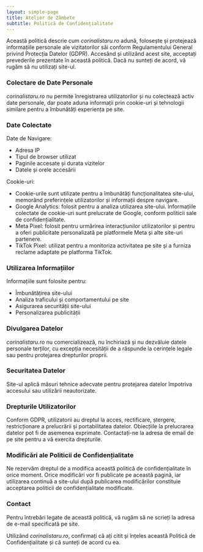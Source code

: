 ```yaml
---
layout: simple-page
title: Atelier de Zâmbete
subtitle: Politică de Confidențialitate
---
```




Această politică descrie cum <i>corinalistaru.ro</i> adună, folosește și protejează informațiile personale ale vizitatorilor săi conform Regulamentului General privind Protecția Datelor (GDPR). Accesând și utilizând acest site, acceptați prevederile prezentate în această politică. Dacă nu sunteți de acord, vă rugăm să nu utilizați site-ul.

###    Colectare de Date Personale

<i>corinalistaru.ro</i> nu permite înregistrarea utilizatorilor și nu colectează activ date personale, dar poate aduna informații prin cookie-uri și tehnologii similare pentru a îmbunătăți experiența pe site.

### Date Colectate

Date de Navigare:

-    Adresa IP
-    Tipul de browser utilizat
-    Paginile accesate și durata vizitelor
-    Datele și orele accesării

Cookie-uri:

-    Cookie-urile sunt utilizate pentru a îmbunătăți funcționalitatea site-ului, memorând preferințele utilizatorilor și informații despre navigare.
-   Google Analytics: folosit pentru a analiza utilizarea site-ului. Informațiile colectate de cookie-uri sunt prelucrate de Google, conform politicii sale de confidențialitate.
-   Meta Pixel: folosit pentru urmărirea interacțiunilor utilizatorilor și pentru a oferi publicitate personalizată pe platformele Meta și alte site-uri partenere.
-  TikTok Pixel: utilizat pentru a monitoriza activitatea pe site și a furniza reclame adaptate pe platforma TikTok.

### Utilizarea Informațiilor

Informațiile sunt folosite pentru:

-  Îmbunătățirea site-ului
-  Analiza traficului și comportamentului pe site
-  Asigurarea securității site-ului
-  Personalizarea publicității

###    Divulgarea Datelor

<i>corinalistaru.ro</i> nu comercializează, nu închiriază și nu dezvăluie datele personale terților, cu excepția necesității de a răspunde la cerințele legale sau pentru protejarea drepturilor proprii.

###    Securitatea Datelor

Site-ul aplică măsuri tehnice adecvate pentru protejarea datelor împotriva accesului sau utilizării neautorizate.

###    Drepturile Utilizatorilor

Conform GDPR, utilizatorii au dreptul la acces, rectificare, ștergere, restricționare a prelucrării și portabilitatea datelor. Obiecțiile la prelucrarea datelor pot fi de asemenea exprimate. Contactați-ne la adresa de email de pe site pentru a vă exercita drepturile.

###    Modificări ale Politicii de Confidențialitate

Ne rezervăm dreptul de a modifica această politică de confidențialitate în orice moment. Orice modificări vor fi publicate pe această pagină, iar utilizarea continuă a site-ului după publicarea modificărilor constituie acceptarea politicii de confidențialitate modificate.

###    Contact

Pentru întrebări legate de această politică, vă rugăm să ne scrieți la adresa de e-mail specificată pe site.

Utilizând <i>corinalistaru.ro</i>, confirmați că ați citit și înțeles această Politică de Confidențialitate și că sunteți de acord cu ea.


